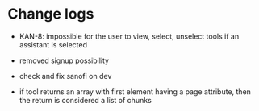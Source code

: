 # Change logs

* KAN-8: impossible for the user to view, select, unselect tools if an assistant is selected

* removed signup possibility

* check and fix sanofi on dev

* if tool returns an array with first element having a page attribute, then the return is considered a list of chunks

